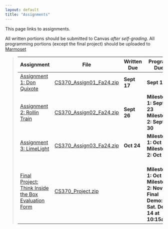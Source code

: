 ```yaml
---
layout: default
title: "Assignments"
---
```


This page links to assignments.

All written portions should be submitted to Canvas *after self-grading*. All programming portions (except the final project) should be uploaded to [Marmoset](https://cs.ycp.edu/marmoset/)

> Assignment | File | Written Due | Program Due |
> ---------- | ---- | ----------- | ----------- |
> [Assignment 1: Don Quixote](assign01.html)       | [CS370\_Assign01\_Fa24.zip](src/CS370_Assign01_Fa24.zip) | **Sept 17**  | **Sept 18** |
> [Assignment 2: Rollin Train](assign02.html)      | [CS370\_Assign02\_Fa24.zip](src/CS370_Assign02_Fa24.zip) | **Sept 26** | **Milestone 1: Sept 23** <br /> **Milestone 2: Sept 30** | 
> [Assignment 3: LimeLight](assign03.html)         | [CS370\_Assign03\_Fa24.zip](src/CS370_Assign03_Fa24.zip) | **Oct 24**  | **Milestone 1: Oct 11** <br /> **Milestone 2: Oct 28** |
> [Final Project: Think Inside the Box](project.html) <br /> [Evaluation Form](CS370_Final_Project_eval.docx) | [CS370_Project.zip](src/CS370_Project.zip) | |  <br /> **Milestone 1: Oct 17** <br /> **Milestone 2: Nov 14** <br /> **Final Demo: Sat. Dec 14 at 10:15am** | |



<!--
> [Assignment 4: WalkingMan](assign04.html)        | [CS370\_Assign04\_Fa23.zip](src/CS370_Assign04_Fa23_.zip) | **Nov 14**  | **Milestone 1: Nov 6** <br /> **Milestone 2: Nov 15** | [assign04sol.pdf](sol/assign04sol.pdf) |
> [Final Project: Think Inside the Box](project.html) <br /> [Evaluation Form](CS370_Final_Project_eval.docx) | [CS370_Project_Fa23.zip](src/CS370_Project_Fa23.zip) | |  <br /> **Milestone 1: Oct 12** <br /> **Milestone 2: Nov 9** <br /> **Final Demo: Dec 7 at 8am** | |
-->